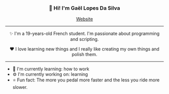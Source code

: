 ﻿<h3 align="center">
    👋 Hi! I'm Gaël Lopes Da Silva
</h3>
<p align="center">
    <a href="https://gael-lopes-da-silva.github.io/MyPortfolio/">Website</a>
</p>

---

<p align="center">
    ✨ I'm a 19-years-old French student. I'm passionate about programming and scripting.
</p>

<p align="center">
    ❤️ I love learning new things and I really like creating my own things and polish them.
</p>

---

- 🌱 I'm currently learning: how to work
- ⚙️ I'm currently working on: learning
- ⭐ Fun fact: The more you pedal more faster and the less you ride more slower.

